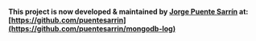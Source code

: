 
__This project is now developed & maintained by [Jorge Puente Sarrín](https://github.com/puentesarrin) at:
[https://github.com/puentesarrin](https://github.com/puentesarrin/mongodb-log)__

